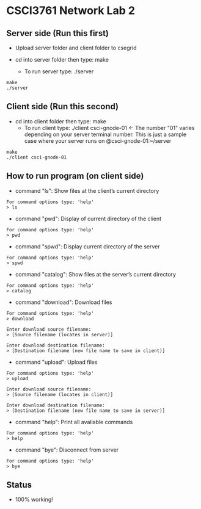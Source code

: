 # CSCI3761 Network Lab 2

## Server side (Run this first)

- Upload server folder and client folder to csegrid

- cd into server folder then type: make 
  - To run server type: ./server

```
make
./server
```

## Client side (Run this second)

- cd into client folder then type: make
  - To run client type: ./client csci-gnode-01 <- The number "01" varies depending on your server terminal number. This is just a sample case where your server runs on @csci-gnode-01:~/server
  
```
make
./client csci-gnode-01
```

## How to run program (on client side)

- command "ls": Show files at the client’s current directory
```
For command options type: 'help'
> ls
```

- command "pwd": Display of current directory of the client
```
For command options type: 'help'
> pwd
```

- command "spwd": Display current directory of the server
```
For command options type: 'help'
> spwd
```

- command "catalog": Show files at the server’s current directory
```
For command options type: 'help'
> catalog
```

- command "download": Download files
```
For command options type: 'help'
> download

Enter download source filename:
> [Source filename (locates in server)]

Enter download destination filename:
> [Destination filename (new file name to save in client)]
```

- command "upload": Upload files
```
For command options type: 'help'
> upload

Enter download source filename:
> [Source filename (locates in client)]

Enter download destination filename:
> [Destination filename (new file name to save in server)]
```

- command "help": Print all avaliable commands
```
For command options type: 'help'
> help
```

- command "bye": Disconnect from server
```
For command options type: 'help'
> bye
```

## Status

- 100% working!

